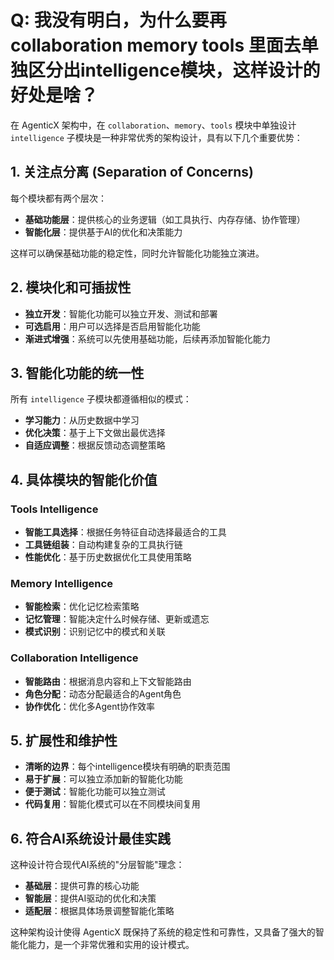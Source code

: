 # Q: 我没有明白，为什么要再 collaboration memory tools 里面去单独区分出intelligence模块，这样设计的好处是啥？

在 AgenticX 架构中，在 `collaboration`、`memory`、`tools` 模块中单独设计 `intelligence` 子模块是一种非常优秀的架构设计，具有以下几个重要优势：

## 1. **关注点分离 (Separation of Concerns)**

每个模块都有两个层次：
- **基础功能层**：提供核心的业务逻辑（如工具执行、内存存储、协作管理）
- **智能化层**：提供基于AI的优化和决策能力

这样可以确保基础功能的稳定性，同时允许智能化功能独立演进。

## 2. **模块化和可插拔性**

- **独立开发**：智能化功能可以独立开发、测试和部署
- **可选启用**：用户可以选择是否启用智能化功能
- **渐进式增强**：系统可以先使用基础功能，后续再添加智能化能力

## 3. **智能化功能的统一性**

所有 `intelligence` 子模块都遵循相似的模式：
- **学习能力**：从历史数据中学习
- **优化决策**：基于上下文做出最优选择
- **自适应调整**：根据反馈动态调整策略

## 4. **具体模块的智能化价值**

### Tools Intelligence
- **智能工具选择**：根据任务特征自动选择最适合的工具
- **工具链组装**：自动构建复杂的工具执行链
- **性能优化**：基于历史数据优化工具使用策略

### Memory Intelligence  
- **智能检索**：优化记忆检索策略
- **记忆管理**：智能决定什么时候存储、更新或遗忘
- **模式识别**：识别记忆中的模式和关联

### Collaboration Intelligence
- **智能路由**：根据消息内容和上下文智能路由
- **角色分配**：动态分配最适合的Agent角色
- **协作优化**：优化多Agent协作效率

## 5. **扩展性和维护性**

- **清晰的边界**：每个intelligence模块有明确的职责范围
- **易于扩展**：可以独立添加新的智能化功能
- **便于测试**：智能化功能可以独立测试
- **代码复用**：智能化模式可以在不同模块间复用

## 6. **符合AI系统设计最佳实践**

这种设计符合现代AI系统的"分层智能"理念：
- **基础层**：提供可靠的核心功能
- **智能层**：提供AI驱动的优化和决策
- **适配层**：根据具体场景调整智能化策略

这种架构设计使得 AgenticX 既保持了系统的稳定性和可靠性，又具备了强大的智能化能力，是一个非常优雅和实用的设计模式。
        
